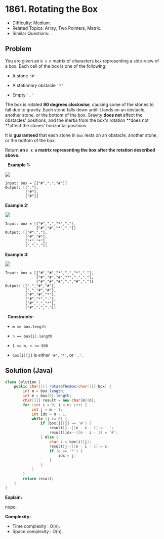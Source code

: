 # 1861. Rotating the Box

- Difficulty: Medium.
- Related Topics: Array, Two Pointers, Matrix.
- Similar Questions: .

## Problem

You are given an ```m x n``` matrix of characters ```box``` representing a side-view of a box. Each cell of the box is one of the following:


	
- A stone ```'#'```
	
- A stationary obstacle ```'*'```
	
- Empty ```'.'```


The box is rotated **90 degrees clockwise**, causing some of the stones to fall due to gravity. Each stone falls down until it lands on an obstacle, another stone, or the bottom of the box. Gravity **does not** affect the obstacles' positions, and the inertia from the box's rotation **does not **affect the stones' horizontal positions.

It is **guaranteed** that each stone in ```box``` rests on an obstacle, another stone, or the bottom of the box.

Return **an **```n x m```** matrix representing the box after the rotation described above**.

 
**Example 1:**


![](https://assets.leetcode.com/uploads/2021/04/08/rotatingtheboxleetcodewithstones.png)


```
Input: box = [["#",".","#"]]
Output: [["."],
         ["#"],
         ["#"]]
```

**Example 2:**


![](https://assets.leetcode.com/uploads/2021/04/08/rotatingtheboxleetcode2withstones.png)


```
Input: box = [["#",".","*","."],
              ["#","#","*","."]]
Output: [["#","."],
         ["#","#"],
         ["*","*"],
         [".","."]]
```

**Example 3:**


![](https://assets.leetcode.com/uploads/2021/04/08/rotatingtheboxleetcode3withstone.png)


```
Input: box = [["#","#","*",".","*","."],
              ["#","#","#","*",".","."],
              ["#","#","#",".","#","."]]
Output: [[".","#","#"],
         [".","#","#"],
         ["#","#","*"],
         ["#","*","."],
         ["#",".","*"],
         ["#",".","."]]
```

 
**Constraints:**


	
- ```m == box.length```
	
- ```n == box[i].length```
	
- ```1 <= m, n <= 500```
	
- ```box[i][j]``` is either ```'#'```, ```'*'```, or ```'.'```.


## Solution (Java)

```java
class Solution {
    public char[][] rotateTheBox(char[][] box) {
        int n = box.length;
        int m = box[0].length;
        char[][] result = new char[m][n];
        for (int i = 0; i < n; i++) {
            int j = m - 1;
            int idx = m - 1;
            while (j >= 0) {
                if (box[i][j] == '#') {
                    result[j--][n - i - 1] = '.';
                    result[idx--][n - i - 1] = '#';
                } else {
                    char c = box[i][j];
                    result[j--][n - i - 1] = c;
                    if (c == '*') {
                        idx = j;
                    }
                }
            }
        }
        return result;
    }
}
```

**Explain:**

nope.

**Complexity:**

* Time complexity : O(n).
* Space complexity : O(n).
